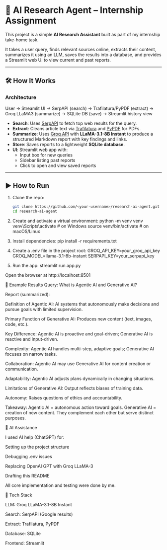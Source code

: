 # 🔎 AI Research Agent – Internship Assignment

This project is a simple **AI Research Assistant** built as part of my internship take-home task.

It takes a user query, finds relevant sources online, extracts their content, summarizes it using an LLM, saves the results into a database, and provides a Streamlit web UI to view current and past reports.

---

## 🛠 How It Works

### Architecture
User → Streamlit UI → SerpAPI (search) → Trafilatura/PyPDF (extract)
→ Groq LLaMA3 (summarize) → SQLite DB (save) → Streamlit history view


- **Search**: Uses [SerpAPI](https://serpapi.com/) to fetch top web results for the query.  
- **Extract**: Cleans article text via [Trafilatura](https://trafilatura.readthedocs.io/) and [PyPDF](https://pypdf.readthedocs.io/) for PDFs.  
- **Summarize**: Uses [Groq API](https://console.groq.com) with **LLaMA-3.1-8B Instant** to produce a structured Markdown report with key findings and links.  
- **Store**: Saves reports to a lightweight **SQLite database**.  
- **UI**: Streamlit web app with:
  - Input box for new queries  
  - Sidebar listing past reports  
  - Click to open and view saved reports  

---

## ▶️ How to Run

1. Clone the repo:
   ```bash
   git clone https://github.com/<your-username>/research-ai-agent.git
   cd research-ai-agent

2. Create and activate a virtual environment:
python -m venv venv
venv\Scripts\activate   # on Windows
source venv/bin/activate  # on macOS/Linux


3. Install dependencies:
pip install -r requirements.txt


4. Create a .env file in the project root:
GROQ_API_KEY=your_groq_api_key
GROQ_MODEL=llama-3.1-8b-instant
SERPAPI_KEY=your_serpapi_key


5. Run the app:
streamlit run app.py

Open the browser at http://localhost:8501


📝 Example Results
Query: What is Agentic AI and Generative AI?

Report (summarized):

Definition of Agentic AI: AI systems that autonomously make decisions and pursue goals with limited supervision.

Primary Function of Generative AI: Produces new content (text, images, code, etc.).

Key Difference: Agentic AI is proactive and goal-driven; Generative AI is reactive and input-driven.

Complexity: Agentic AI handles multi-step, adaptive goals; Generative AI focuses on narrow tasks.

Collaboration: Agentic AI may use Generative AI for content creation or communication.

Adaptability: Agentic AI adjusts plans dynamically in changing situations.

Limitations of Generative AI: Output reflects biases of training data.

Autonomy: Raises questions of ethics and accountability.

Takeaway:
Agentic AI = autonomous action toward goals.
Generative AI = creation of new content.
They complement each other but serve distinct purposes.

🤝 AI Assistance

I used AI help (ChatGPT) for:

Setting up the project structure

Debugging .env issues

Replacing OpenAI GPT with Groq LLaMA-3

Drafting this README

All core implementation and testing were done by me.

📌 Tech Stack

LLM: Groq LLaMA-3.1-8B Instant

Search: SerpAPI (Google results)

Extract: Trafilatura, PyPDF

Database: SQLite

Frontend: Streamlit